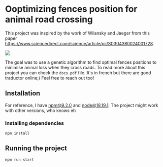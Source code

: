 # Ooptimizing fences position for animal road crossing
This project was inspired by the work of Wilansky and Jaeger from this paper https://www.sciencedirect.com/science/article/pii/S0304380024001728.

![](simRoad.gif)

The goal was to use a genetic algorithm to find optimal fences positions to minimise animal loss when they cross roads.
To read more about this project you can check the `docs.pdf` file. It's in french but there are good traductor online;)
Feel free to reach out too!

## Installation
For reference, I have npm@9.2.0 and node@18.19.1.
The project might work with other versions, who knows eh

### Installing dependencies
`npm install`

## Running the project
`npm run start`
